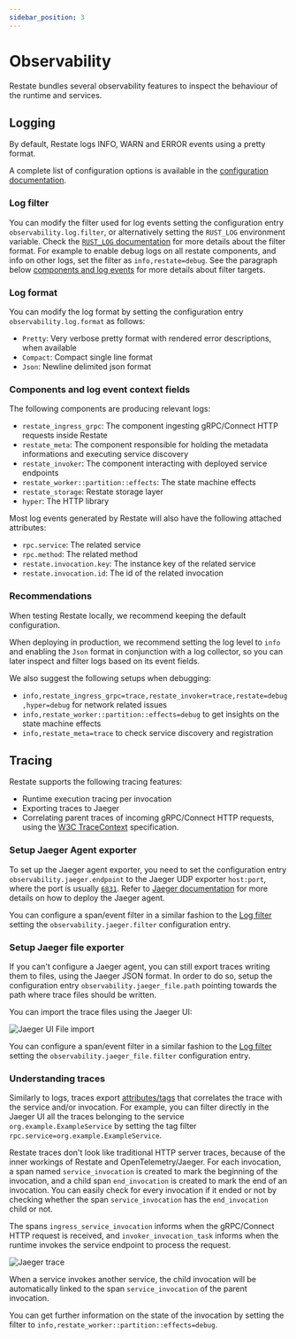 ```yaml
---
sidebar_position: 3
---
```


# Observability

Restate bundles several observability features to inspect the behaviour of the runtime and services.

## Logging

By default, Restate logs INFO, WARN and ERROR events using a pretty format.

A complete list of configuration options is available in the [configuration documentation](./configuration).

### Log filter

You can modify the filter used for log events setting the configuration entry `observability.log.filter`, or alternatively setting the `RUST_LOG` environment variable. Check the [`RUST_LOG` documentation](https://docs.rs/tracing-subscriber/latest/tracing_subscriber/filter/struct.EnvFilter.html) for more details about the filter format. For example to enable debug logs on all restate components, and info on other logs, set the filter as `info,restate=debug`. See the paragraph below [components and log events](#components-and-log-event-context-fields) for more details about filter targets.

### Log format

You can modify the log format by setting the configuration entry `observability.log.format` as follows:

* `Pretty`: Very verbose pretty format with rendered error descriptions, when available
* `Compact`: Compact single line format
* `Json`: Newline delimited json format

### Components and log event context fields

The following components are producing relevant logs:

* `restate_ingress_grpc`: The component ingesting gRPC/Connect HTTP requests inside Restate
* `restate_meta`: The component responsible for holding the metadata informations and executing service discovery
* `restate_invoker`: The component interacting with deployed service endpoints
* `restate_worker::partition::effects`: The state machine effects
* `restate_storage`: Restate storage layer
* `hyper`: The HTTP library

Most log events generated by Restate will also have the following attached attributes:

* `rpc.service`: The related service
* `rpc.method`: The related method
* `restate.invocation.key`: The instance key of the related service
* `restate.invocation.id`: The id of the related invocation

### Recommendations

When testing Restate locally, we recommend keeping the default configuration.

When deploying in production, we recommend setting the log level to `info` and enabling the `Json` format in conjunction with a log collector, so you can later inspect and filter logs based on its event fields.

We also suggest the following setups when debugging:

* `info,restate_ingress_grpc=trace,restate_invoker=trace,restate=debug,hyper=debug` for network related issues
* `info,restate_worker::partition::effects=debug` to get insights on the state machine effects
* `info,restate_meta=trace` to check service discovery and registration

## Tracing

Restate supports the following tracing features:

* Runtime execution tracing per invocation
* Exporting traces to Jaeger
* Correlating parent traces of incoming gRPC/Connect HTTP requests, using the [W3C TraceContext](https://github.com/w3c/trace-context) specification.

### Setup Jaeger Agent exporter

To set up the Jaeger agent exporter, you need to set the configuration entry `observability.jaeger.endpoint` to the Jaeger UDP exporter `host:port`, where the port is usually [`6831`](https://www.jaegertracing.io/docs/1.6/deployment/#agent). Refer to [Jaeger documentation](https://www.jaegertracing.io/docs/1.20/deployment/) for more details on how to deploy the Jaeger agent.

You can configure a span/event filter in a similar fashion to the [Log filter](#log-filter) setting the `observability.jaeger.filter` configuration entry.

### Setup Jaeger file exporter

If you can't configure a Jaeger agent, you can still export traces writing them to files, using the Jaeger JSON format. In order to do so, setup the configuration entry `observability.jaeger_file.path` pointing towards the path where trace files should be written.

You can import the trace files using the Jaeger UI:

![Jaeger UI File import](/img/jaeger-import-file.png)

You can configure a span/event filter in a similar fashion to the [Log filter](#log-filter) setting the `observability.jaeger_file.filter` configuration entry.

### Understanding traces

Similarly to logs, traces export [attributes/tags](#components-and-log-event-context-fields) that correlates the trace with the service and/or invocation. For example, you can filter directly in the Jaeger UI all the traces belonging to the service `org.example.ExampleService` by setting the tag filter `rpc.service=org.example.ExampleService`.

Restate traces don't look like traditional HTTP server traces, because of the inner workings of Restate and OpenTelemetry/Jaeger. For each invocation, a span named `service_invocation` is created to mark the beginning of the invocation, and a child span `end_invocation` is created to mark the end of an invocation. You can easily check for every invocation if it ended or not by checking whether the span `service_invocation` has the `end_invocation` child or not.

The spans `ingress_service_invocation` informs when the gRPC/Connect HTTP request is received, and `invoker_invocation_task` informs when the runtime invokes the service endpoint to process the request.

![Jaeger trace](/img/jaeger-trace.png)

When a service invokes another service, the child invocation will be automatically linked to the span `service_invocation` of the parent invocation.

You can get further information on the state of the invocation by setting the filter to `info,restate_worker::partition::effects=debug`.
